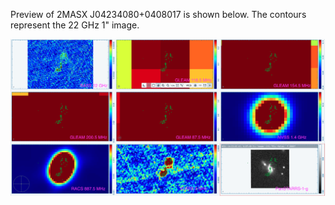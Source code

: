 Preview of 2MASX J04234080+0408017 is shown below. The contours represent the 22 GHz 1" image. 

![2MASXJ04234080+0408017.png](2MASXJ04234080+0408017.png "2MASXJ04234080+0408017")

